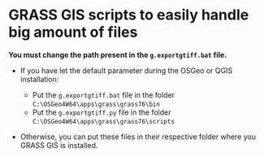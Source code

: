 # GRASS GIS scripts to easily handle big amount of files
**You must change the path present in the `g.exportgtiff.bat` file.**
- If you have let the default parameter during the OSGeo or QGIS installation:

    - Put the `g.exportgtiff.bat` file in the folder `C:\OSGeo4W64\apps\grass\grass76\bin`
    - Put the `g.exportgtiff.py` file in the folder `C:\OSGeo4W64\apps\grass\grass76\scripts`
- Otherwise, you can put these files in their respective folder where you GRASS GIS is installed.
